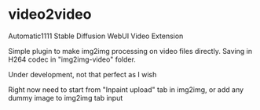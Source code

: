 # video2video
Automatic1111 Stable Diffusion WebUI Video Extension

Simple plugin to make img2img processing on video files directly. Saving in H264 codec in "img2img-video" folder.

Under development, not that perfect as I wish

Right now need to start from "Inpaint upload" tab in img2img, or add any dummy image to img2img tab input

